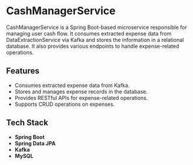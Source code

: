 # CashManagerService

CashManagerService is a Spring Boot-based microservice responsible for managing user cash flow. It consumes extracted expense data from DataExtractionService via Kafka and stores the information in a relational database. It also provides various endpoints to handle expense-related operations.

## Features

- Consumes extracted expense data from Kafka.
- Stores and manages expense records in the database.
- Provides RESTful APIs for expense-related operations.
- Supports CRUD operations on expenses.

## Tech Stack

- **Spring Boot**
- **Spring Data JPA**
- **Kafka**
- **MySQL**

